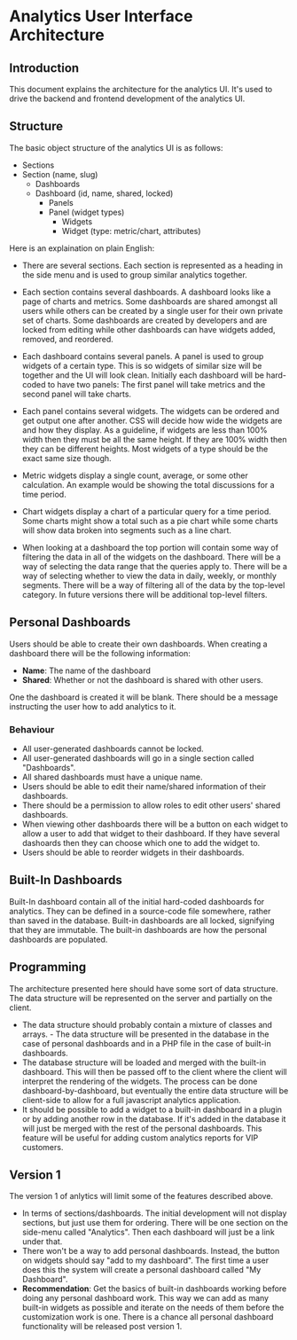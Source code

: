 # Analytics User Interface Architecture

## Introduction

This document explains the architecture for the analytics UI. It's used to drive the backend and frontend development of the analytics UI.

## Structure

The basic object structure of the analytics UI is as follows:

- Sections
- Section (name, slug)
    - Dashboards
    - Dashboard (id, name, shared, locked)
        - Panels
        - Panel (widget types)
            - Widgets
            - Widget (type: metric/chart, attributes)

Here is an explaination on plain English:

- There are several sections. Each section is represented as a heading in the side menu and is used to group similar analytics together.

- Each section contains several dashboards. A dashboard looks like a page of charts and metrics. Some dashboards are shared amongst all users while others can be created by a single user for their own private set of charts. Some dashboards are created by developers and are locked from editing while other dashboards can have widgets added, removed, and reordered.

- Each dashboard contains several panels. A panel is used to group widgets of a certain type. This is so widgets of similar size will be together and the UI will look clean. Initially each dashboard will be hard-coded to have two panels: The first panel will take metrics and the second panel will take charts.

- Each panel contains several widgets. The widgets can be ordered and get output one after another. CSS will decide how wide the widgets are and how they display. As a guideline, if widgets are less than 100% width then they must be all the same height. If they are 100% width then they can be different heights. Most widgets of a type should be the exact same size though.

- Metric widgets display a single count, average, or some other calculation. An example would be showing the total discussions for a time period.

- Chart widgets display a chart of a particular query for a time period. Some charts might show a total such as a pie chart while some charts will show data broken into segments such as a line chart.

- When looking at a dashboard the top portion will contain some way of filtering the data in all of the widgets on the dashboard. There will be a way of selecting the data range that the queries apply to. There will be a way of selecting whether to view the data in daily, weekly, or monthly segments. There will be a way of filtering all of the data by the top-level category. In future versions there will be additional top-level filters.

## Personal Dashboards

Users should be able to create their own dashboards. When creating a dashboard there will be the following information:

- **Name**: The name of the dashboard
- **Shared**: Whether or not the dashboard is shared with other users.

One the dashboard is created it will be blank. There should be a message instructing the user how to add analytics to it.

### Behaviour

- All user-generated dashboards cannot be locked.
- All user-generated dashboards will go in a single section called "Dashboards".
- All shared dashboards must have a unique name.
- Users should be able to edit their name/shared information of their dashboards.
- There should be a permission to allow roles to edit other users' shared dashboards.
- When viewing other dashboards there will be a button on each widget to allow a user to add that widget to their dashboard. If they have several dashoards then they can choose which one to add the widget to.
- Users should be able to reorder widgets in their dashboards.

## Built-In Dashboards

Built-In dashboard contain all of the initial hard-coded dashboards for analytics. They can be defined in a source-code file somewhere, rather than saved in the database. Built-in dashboards are all locked, signifying that they are immutable. The built-in dashboards are how the personal dashboards are populated.

## Programming

The architecture presented here should have some sort of data structure. The data structure will be represented on the server and partially on the client.

- The data structure should probably contain a mixture of classes and arrays. - The data structure will be presented in the database in the case of personal dashboards and in a PHP file in the case of built-in dashboards.
- The database structure will be loaded and merged with the built-in dashboard. This will then be passed off to the client where the client will interpret the rendering of the widgets. The process can be done dashboard-by-dashboard, but eventually the entire data structure will be client-side to allow for a full javascript analytics application.
- It should be possible to add a widget to a built-in dashboard in a plugin or by adding another row in the database. If it's added in the database it will just be merged with the rest of the personal dashboards. This feature will be useful for adding custom analytics reports for VIP customers.

## Version 1

The version 1 of anlytics will limit some of the features described above.

- In terms of sections/dashboards. The initial development will not display sections, but just use them for ordering. There will be one section on the side-menu called "Analytics". Then each dashboard will just be a link under that.
- There won't be a way to add personal dashboards. Instead, the button on widgets should say "add to my dashboard". The first time a user does this the system will create a personal dashboard called "My Dashboard".
- **Recommendation**: Get the basics of built-in dashboards working before doing any personal dashboard work. This way we can add as many built-in widgets as possible and iterate on the needs of them before the customization work is one. There is a chance all personal dashboard functionality will be released post version 1.
